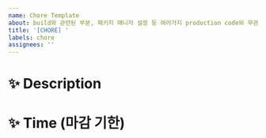 ```yaml
---
name: Chore Template
about: build와 관련된 부분, 패키지 매니저 설정 등 여러가지 production code와 무관한 부분
title: '[CHORE] '
labels: chore
assignees: ''
---
```


# ✨ Description

# ✨ Time (마감 기한)
